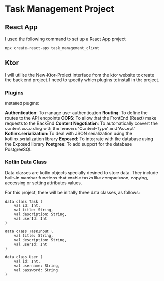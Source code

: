 # Task Management Project

## React App

I used the following command to set up a React App project

```
npx create-react-app task_management_client
```

## Ktor

I will utilize the New-Ktor-Project interface from the ktor website  to create the back end project. I need to specify which plugins to install in the project.

### Plugins

Installed plugins:

**Authentication**: To manage user authentication
**Routing**: To define the routes to the API endpoints
**CORS**: To allow that the FrontEnd (React) make requests to the BackEnd
**Content Negotiation**: To automatically convert the content according with the headers 'Content-Type' and 'Accept'
**Kotlinx.serialization:** To deal with JSON serialization using the kotlinx.serialization library
**Exposed**: To integrate with the database using the Exposed library
**Postgree**: To add support for the database PostgreeSQL

### Kotlin Data Class

Data classes are kotlin objects specially desined to store data. They include built-in member functions that enable tasks like comparisson, copying, accessing or setting attributes values.

For this project, there will be initially three data classes, as follows:

```
data class Task (
    val id: Int,
    val title: String,
    val description: String,
    val userId: Int
)
```

```
data class TaskInput (
    val title: String,
    val description: String,
    val userId: Int
)
```

```
data class User (
    val id: Int,
    val username: String,
    val password: String
)
```

